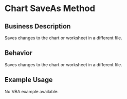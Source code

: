 # Chart SaveAs Method

## Business Description
Saves changes to the chart or worksheet in a different file.

## Behavior
Saves changes to the chart or worksheet in a different file.

## Example Usage
No VBA example available.
